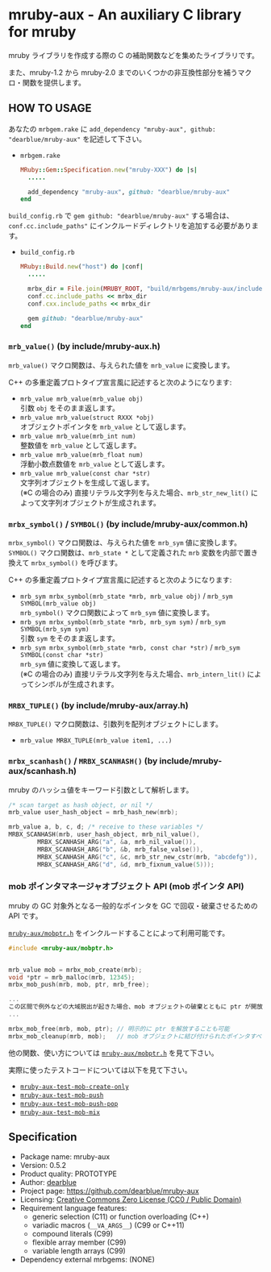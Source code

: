 # mruby-aux - An auxiliary C library for mruby

mruby ライブラリを作成する際の C の補助関数などを集めたライブラリです。

また、mruby-1.2 から mruby-2.0 までのいくつかの非互換性部分を補うマクロ・関数を提供します。


## HOW TO USAGE

あなたの `mrbgem.rake` に `add_dependency "mruby-aux", github: "dearblue/mruby-aux"` を記述して下さい。

  - `mrbgem.rake`

    ```ruby
    MRuby::Gem::Specification.new("mruby-XXX") do |s|
      .....

      add_dependency "mruby-aux", github: "dearblue/mruby-aux"
    end
    ```

`build_config.rb` で `gem github: "dearblue/mruby-aux"` する場合は、`conf.cc.include_paths"` にインクルードディレクトリを追加する必要があります。

  - `build_config.rb`

    ```ruby
    MRuby::Build.new("host") do |conf|
      .....

      mrbx_dir = File.join(MRUBY_ROOT, "build/mrbgems/mruby-aux/include")
      conf.cc.include_paths << mrbx_dir
      conf.cxx.include_paths << mrbx_dir

      gem github: "dearblue/mruby-aux"
    end
    ```

### `mrb_value()` (by include/mruby-aux.h)

`mrb_value()` マクロ関数は、与えられた値を `mrb_value` に変換します。

C++ の多重定義プロトタイプ宣言風に記述すると次のようになります:

  - `mrb_value mrb_value(mrb_value obj)`  
    引数 `obj` をそのまま返します。
  - `mrb_value mrb_value(struct RXXX *obj)`  
    オブジェクトポインタを `mrb_value` として返します。
  - `mrb_value mrb_value(mrb_int num)`  
    整数値を `mrb_value` として返します。
  - `mrb_value mrb_value(mrb_float num)`  
    浮動小数点数値を `mrb_value` として返します。
  - `mrb_value mrb_value(const char *str)`  
    文字列オブジェクトを生成して返します。  
    (※C の場合のみ) 直接リテラル文字列を与えた場合、`mrb_str_new_lit()` によって文字列オブジェクトが生成されます。

### `mrbx_symbol()` / `SYMBOL()` (by include/mruby-aux/common.h)

`mrbx_symbol()` マクロ関数は、与えられた値を `mrb_sym` 値に変換します。`SYMBOL()` マクロ関数は、`mrb_state *` として定義された `mrb` 変数を内部で置き換えて `mrbx_symbol()` を呼びます。

C++ の多重定義プロトタイプ宣言風に記述すると次のようになります:

  - `mrb_sym mrbx_symbol(mrb_state *mrb, mrb_value obj)` / `mrb_sym SYMBOL(mrb_value obj)`  
    `mrb_symbol()` マクロ関数によって `mrb_sym` 値に変換します。
  - `mrb_sym mrbx_symbol(mrb_state *mrb, mrb_sym sym)` / `mrb_sym SYMBOL(mrb_sym sym)`  
    引数 `sym` をそのまま返します。
  - `mrb_sym mrbx_symbol(mrb_state *mrb, const char *str)` / `mrb_sym SYMBOL(const char *str)`  
    `mrb_sym` 値に変換して返します。  
    (※C の場合のみ) 直接リテラル文字列を与えた場合、`mrb_intern_lit()` によってシンボルが生成されます。

### `MRBX_TUPLE()` (by include/mruby-aux/array.h)

`MRBX_TUPLE()` マクロ関数は、引数列を配列オブジェクトにします。

  - `mrb_value MRBX_TUPLE(mrb_value item1, ...)`

### `mrbx_scanhash()` / `MRBX_SCANHASH()` (by include/mruby-aux/scanhash.h)

mruby のハッシュ値をキーワード引数として解析します。

```c
/* scan target as hash object, or nil */
mrb_value user_hash_object = mrb_hash_new(mrb);

mrb_value a, b, c, d; /* receive to these variables */
MRBX_SCANHASH(mrb, user_hash_object, mrb_nil_value(),
        MRBX_SCANHASH_ARG("a", &a, mrb_nil_value()),
        MRBX_SCANHASH_ARG("b", &b, mrb_false_valse()),
        MRBX_SCANHASH_ARG("c", &c, mrb_str_new_cstr(mrb, "abcdefg")),
        MRBX_SCANHASH_ARG("d", &d, mrb_fixnum_value(5)));
```

### mob ポインタマネージャオブジェクト API (mob ポインタ API)

mruby の GC 対象外となる一般的なポインタを GC で回収・破棄させるための API です。

[`mruby-aux/mobptr.h`](include/mruby-aux/mobptr.h) をインクルードすることによって利用可能です。

```c
#include <mruby-aux/mobptr.h>


mrb_value mob = mrbx_mob_create(mrb);
void *ptr = mrb_malloc(mrb, 12345);
mrbx_mob_push(mrb, mob, ptr, mrb_free);

...
この区間で例外などの大域脱出が起きた場合、mob オブジェクトの破棄とともに ptr が開放される
...

mrbx_mob_free(mrb, mob, ptr); // 明示的に ptr を解放することも可能
mrbx_mob_cleanup(mrb, mob);   // mob オブジェクトに結び付けられたポインタすべてを解放する (しなくても GC の時に開放される)
```

他の関数、使い方については [`mruby-aux/mobptr.h`](include/mruby-aux/mobptr.h) を見て下さい。

実際に使ったテストコードについては以下を見て下さい。

  - [`mruby-aux-test-mob-create-only`](tools/mruby-aux-test-mob-create-only/test.c)
  - [`mruby-aux-test-mob-push`](tools/mruby-aux-test-mob-push/test.c)
  - [`mruby-aux-test-mob-push-pop`](tools/mruby-aux-test-mob-push-pop/test.c)
  - [`mruby-aux-test-mob-mix`](tools/mruby-aux-test-mob-mix/test.c)


## Specification

  * Package name: mruby-aux
  * Version: 0.5.2
  * Product quality: PROTOTYPE
  * Author: [dearblue](https://github.com/dearblue)
  * Project page: <https://github.com/dearblue/mruby-aux>
  * Licensing: [Creative Commons Zero License (CC0 / Public Domain)](LICENSE)
  * Requirement language features:
      * generic selection (C11) or function overloading (C++)
      * variadic macros (`__VA_ARGS__`) (C99 or C++11)
      * compound literals (C99)
      * flexible array member (C99)
      * variable length arrays (C99)
  * Dependency external mrbgems: (NONE)
